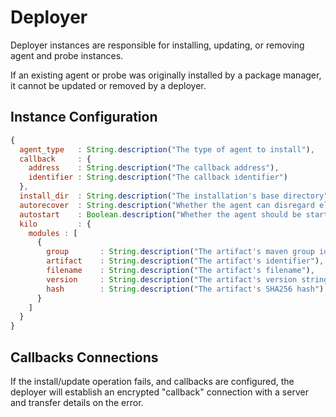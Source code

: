 # Deployer

Deployer instances are responsible for installing, updating, or removing agent
and probe instances.

If an existing agent or probe was originally installed by a package manager, it
cannot be updated or removed by a deployer.

## Instance Configuration

```js
{
  agent_type   : String.description("The type of agent to install"),
  callback     : {
    address    : String.description("The callback address"),
    identifier : String.description("The callback identifier")
  },
  install_dir  : String.description("The installation's base directory"),
  autorecover  : String.description("Whether the agent can disregard elements of the config in case of failure"),
  autostart    : Boolean.description("Whether the agent should be started on boot"),
  kilo         : {
    modules : [
      {
        group       : String.description("The artifact's maven group identifier"),
        artifact    : String.description("The artifact's identifier"),
        filename    : String.description("The artifact's filename"),
        version     : String.description("The artifact's version string"),
        hash        : String.description("The artifact's SHA256 hash")
      }
    ]
  }
}
```

## Callbacks Connections

If the install/update operation fails, and callbacks are configured, the
deployer will establish an encrypted "callback" connection with a server and
transfer details on the error.
